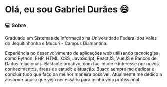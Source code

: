 # Olá, eu sou Gabriel Durães :smile:

### :computer: Sobre 

Graduado em Sistemas de Informação na Universidade Federal dos Vales do Jequitinhonha e Mucuri - Campus Diamantina.

Experiência no desenvolvimento de aplicações web utilizando tecnologias como Python, PHP, HTML, CSS, JavaScript, ReactJS, VueJS e 
Bancos de Dados relacionais. Bastante proativo, com facilidade e interesse por novos conhecimentos, áreas de estudo e 
atuação. Busco sempre me dedicar e concluir tudo que faço da melhor maneira possível. Atualmente me dedico a absorver 
aquilo que vejo necessário para minha vida profissional.
